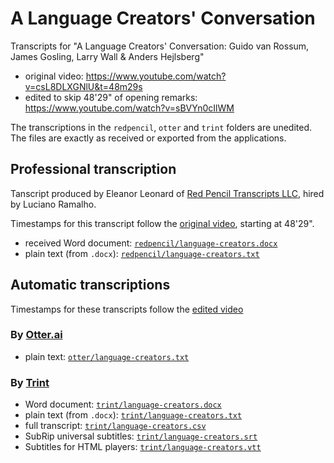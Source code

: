# A Language Creators' Conversation

Transcripts for "A Language Creators' Conversation: Guido van Rossum, James Gosling, Larry Wall &amp; Anders Hejlsberg"

* original video: https://www.youtube.com/watch?v=csL8DLXGNlU&t=48m29s
* edited to skip 48'29" of opening remarks: https://www.youtube.com/watch?v=sBVYn0cIlWM

The transcriptions in the `redpencil`, `otter` and `trint` folders are unedited.
The files are exactly as received or exported from the applications.


## Professional transcription

Tanscript produced by Eleanor Leonard of
[Red Pencil Transcripts LLC](http://www.redpenciltranscripts.com/),
hired by Luciano Ramalho.

Timestamps for this transcript follow the [original video](https://www.youtube.com/watch?v=csL8DLXGNlU&t=48m29s), starting at 48'29".

* received Word document: [`redpencil/language-creators.docx`](https://github.com/standupdev/language-creators/blob/master/redpencil/language-creators.docx)
* plain text (from `.docx`): [`redpencil/language-creators.txt`](https://github.com/standupdev/language-creators/blob/master/redpencil/language-creators.txt)


## Automatic transcriptions

Timestamps for these transcripts follow the [edited video](https://www.youtube.com/watch?v=sBVYn0cIlWM)

### By [Otter.ai](https://otter.ai/)

* plain text: [`otter/language-creators.txt`](https://github.com/standupdev/language-creators/blob/master/otter/language-creators.txt)

### By [Trint](https://trint.com/)

* Word document: [`trint/language-creators.docx`](https://github.com/standupdev/language-creators/blob/master/trint/language-creators.docx)
* plain text (from `.docx`): [`trint/language-creators.txt`](https://github.com/standupdev/language-creators/blob/master/trint/language-creators.txt)
* full transcript: [`trint/language-creators.csv`](https://github.com/standupdev/language-creators/blob/master/trint/language-creators.csv)
* SubRip universal subtitles: [`trint/language-creators.srt`](https://github.com/standupdev/language-creators/blob/master/trint/language-creators.srt)
* Subtitles for HTML players: [`trint/language-creators.vtt`](https://github.com/standupdev/language-creators/blob/master/trint/language-creators.vtt)
